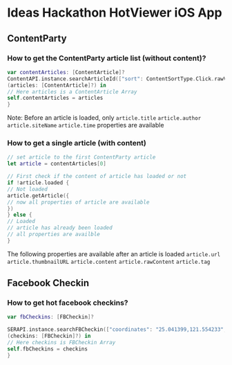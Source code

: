 # Ideas Hackathon HotViewer iOS App

## ContentParty
### How to get the ContentParty article list (without content)?
```swift
var contentArticles: [ContentArticle]?
ContentAPI.instance.searchArticleId(["sort": ContentSortType.Click.rawValue, "limit": "10", "page": "1"]) {
(articles: [ContentArticle]?) in
// Here articles is a ContentArticle Array
self.contentArticles = articles
}
```
Note: Before an article is loaded, only 
`article.title` `article.author` `article.siteName` `article.time` properties are available

### How to get a single article (with content)
```swift
// set article to the first ContentParty article
let article = contentArticles[0]

// First check if the content of article has loaded or not
if !article.loaded {
// Not loaded
article.getArticle({
// now all properties of article are available
})
} else {
// Loaded
// article has already been loaded
// all properties are availble
}
```
The following properties are available after an article is loaded `article.url` `article.thumbnailURL` `article.content` `article.rawContent` `article.tag`

## Facebook Checkin
### How to get hot facebook checkins?
```swift
var fbCheckins: [FBCheckin]?

SERAPI.instance.searchFBCheckin(["coordinates": "25.041399,121.554233", "radius": "10", "period": FBCheckinPeriod.Week.rawValue, "sort": FBCheckinSortType.Total.rawValue]) {
(checkins: [FBCheckin]?) in
// Here checkins is FBCheckin Array
self.fbCheckins = checkins
}
```